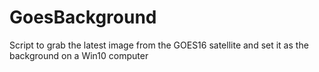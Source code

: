# GoesBackground
Script to grab the latest image from the GOES16 satellite and set it as the background on a Win10 computer
